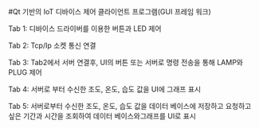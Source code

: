#Qt 기반의 IoT 디바이스 제어 클라이언트 프로그램(GUI 프레임 워크)

Tab 1: 디바이스 드라이버를 이용한 버튼과 LED 제어

Tab 2: Tcp/Ip 소켓 통신 연결

Tab 3: Tab2에서 서버 연결후, UI의 버튼 또는 서버로 명령 전송을 통해 LAMP와 PLUG 제어

Tab 4: 서버로 부터 수신한 조도, 온도, 습도 값을 UI에 그래프 표시

Tab 5: 서버로부터 수신한 조도, 온도, 습도 값을 데이터 베이스에 저장하고 요청하고 싶은 기간과 시간을 조회하여 데이터 베이스와그래프를 UI로 표시

